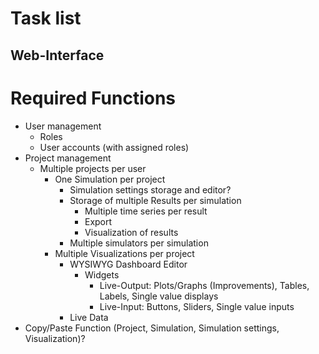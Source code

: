 # Task list

## Web-Interface


# Required Functions
- User management
    - Roles
    - User accounts (with assigned roles)
- Project management
    - Multiple projects per user
        - One Simulation per project
            - Simulation settings storage and editor?
            - Storage of multiple Results per simulation
                - Multiple time series per result
                - Export
                - Visualization of results
            - Multiple simulators per simulation
        - Multiple Visualizations per project
            - WYSIWYG Dashboard Editor
                - Widgets
                    - Live-Output: Plots/Graphs (Improvements), Tables, Labels, Single value displays
                    - Live-Input: Buttons, Sliders, Single value inputs
            - Live Data
- Copy/Paste Function (Project, Simulation, Simulation settings, Visualization)?
